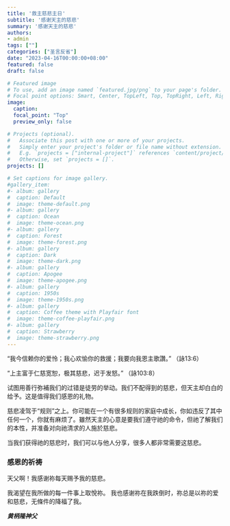```yaml
---
title: '救主慈悲主日'
subtitle: '感谢天主的慈悲'
summary: '感谢天主的慈悲'
authors:
- admin
tags: [""]
categories: ["圣言反省"]
date: "2023-04-16T00:00:00+08:00"
featured: false
draft: false

# Featured image
# To use, add an image named `featured.jpg/png` to your page's folder.
# Focal point options: Smart, Center, TopLeft, Top, TopRight, Left, Right, BottomLeft, Bottom, BottomRight
image:
  caption:
  focal_point: "Top"
  preview_only: false

# Projects (optional).
#   Associate this post with one or more of your projects.
#   Simply enter your project's folder or file name without extension.
#   E.g. `projects = ["internal-project"]` references `content/project/deep-learning/index.md`.
#   Otherwise, set `projects = []`.
projects: []

# Set captions for image gallery.
#gallery_item:
#- album: gallery
#  caption: Default
#  image: theme-default.png
#- album: gallery
#  caption: Ocean
#  image: theme-ocean.png
#- album: gallery
#  caption: Forest
#  image: theme-forest.png
#- album: gallery
#  caption: Dark
#  image: theme-dark.png
#- album: gallery
#  caption: Apogee
#  image: theme-apogee.png
#- album: gallery
#  caption: 1950s
#  image: theme-1950s.png
#- album: gallery
#  caption: Coffee theme with Playfair font
#  image: theme-coffee-playfair.png
#- album: gallery
#  caption: Strawberry
#  image: theme-strawberry.png
---
```

“我今信赖你的爱怜；我心欢愉你的救援；我要向我恩主歌讚。” （詠13:6）

“上主富于仁慈宽恕，极其慈悲，迟于发怒。” （詠103:8）

试图用善行弥補我们的过错是徒劳的举动。我们不配得到的慈悲，但天主却白白的给予。这是值得我们感恩的礼物。

慈悲凌驾于“规则”之上。你可能在一个有很多规则的家庭中成长，你如违反了其中任何一个，你就有麻烦了。雖然天主的心意是要我们遵守祂的命令，但祂了解我们的本性，并准备对向祂清求的人施於慈悲。

当我们获得祂的慈悲时，我们可以与他人分享，很多人都非常需要这慈悲。

### 感恩的祈祷
天父啊！我感谢祢每天赐予我的慈悲。

我渴望在我所做的每一件事上取悅祢。
我也感谢祢在我跌倒时，祢总是以祢的爱和慈悲，无條件的降福了我。


___黄柄隆神父___